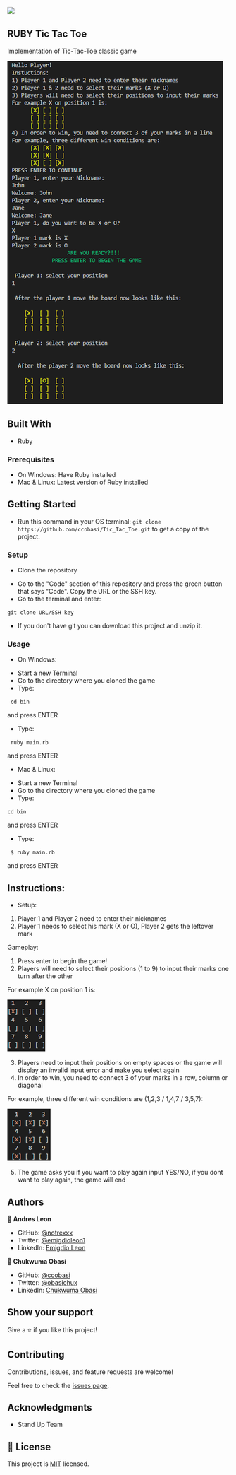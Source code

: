 ![](https://img.shields.io/badge/Microverse-blueviolet)


## RUBY Tic Tac Toe

Implementation of Tic-Tac-Toe classic game

![screenshot](screenshot.png)

## Built With

- Ruby

### Prerequisites

* On Windows:
Have Ruby installed
* Mac & Linux:
Latest version of Ruby installed

## Getting Started

- Run this command in your OS terminal: `git clone https://github.com/ccobasi/Tic_Tac_Toe.git` to get a copy of the project.

### Setup

* Clone the repository
- Go to the "Code" section of this repository and press the green button that says "Code". Copy the URL or the SSH key.
- Go to the terminal and enter:
```
git clone URL/SSH key
```
- If you don't have git you can download this project and unzip it.

### Usage

* On Windows:
- Start a new Terminal 
- Go to the directory where you cloned the game
- Type:
```
 cd bin
```
and press ENTER

- Type:
```
 ruby main.rb 
```
and press ENTER


* Mac & Linux:
- Start a new Terminal 
- Go to the directory where you cloned the game
- Type: 
```
cd bin
```
and press ENTER

- Type:
```
 $ ruby main.rb
```
and press ENTER

## Instructions:

- Setup:
1) Player 1 and Player 2 need to enter their nicknames
2) Player 1 needs to select his mark (X or O), Player 2 gets the leftover mark

Gameplay:
1) Press enter to begin the game!
2) Players will need to select their positions (1 to 9) to input their marks one turn after the other

For example X on position 1 is: 

![screenshot](ex1.png)
      
3) Players need to input their positions on empty spaces or the game will display an invalid input error and make you select again  
4) In order to win, you need to connect 3 of your marks in a row, column or diagonal

For example, three different win conditions are (1,2,3 / 1,4,7 / 3,5,7):

![screenshot](ex2.png)

5) The game asks you if you want to play again input YES/NO, if you dont want to play again, the game will end

## Authors

👤 **Andres Leon**

- GitHub: [@notrexxx](https://github.com/notrexxx)
- Twitter: [@emigdioleon1](https://twitter.com/emigdioleon1)
- LinkedIn: [Emigdio Leon](https://linkedin.com/emigdio-leon-689109195)

👤 **Chukwuma Obasi**
- GitHub: [@ccobasi](https://github.com/ccobasi)
- Twitter: [@obasichux](https://twitter.com/obasichux)
- LinkedIn: [Chukwuma Obasi](https://www.linkedin.com/in/chukwuma-obasi-532b84188)

## Show your support

Give a ⭐️ if you like this project!

## Contributing

Contributions, issues, and feature requests are welcome!

Feel free to check the [issues page](https://github.com/ccobasi/Tic_Tac_Toe/issues).

## Acknowledgments

- Stand Up Team

## 📝 License

This project is [MIT](./LICENSE) licensed.
